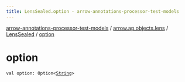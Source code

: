 ```yaml
---
title: LensSealed.option - arrow-annotations-processor-test-models
---
```


[arrow-annotations-processor-test-models](../../index.html) / [arrow.ap.objects.lens](../index.html) / [LensSealed](index.html) / [option](./option.html)

# option

`val option: Option<`[`String`](https://kotlinlang.org/api/latest/jvm/stdlib/kotlin/-string/index.html)`>`